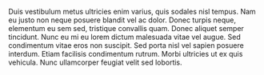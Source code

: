 Duis vestibulum metus ultricies enim varius, quis sodales nisl tempus. Nam eu justo non neque posuere blandit vel ac dolor. Donec turpis neque, elementum eu sem sed, tristique convallis quam. Donec aliquet semper tincidunt. Nunc eu mi eu lorem dictum malesuada vitae vel augue. Sed condimentum vitae eros non suscipit. Sed porta nisl vel sapien posuere interdum. Etiam facilisis condimentum rutrum. Morbi ultricies ut ex quis vehicula. Nunc ullamcorper feugiat velit sed lobortis.